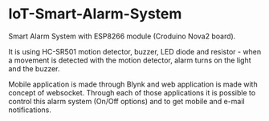 # IoT-Smart-Alarm-System
Smart Alarm System with ESP8266 module (Croduino Nova2 board). 

It is using HC-SR501 motion detector, buzzer, LED diode and resistor - when a movement is detected with the motion detector, alarm turns on the light and the buzzer. 

Mobile application is made through Blynk and web application is made with concept of websocket. Through each of those applications it is possible to control this alarm system (On/Off options) and to get mobile and e-mail notifications.

